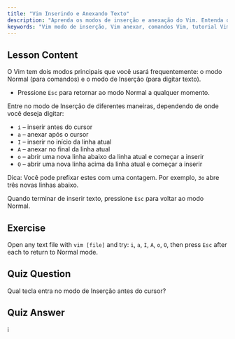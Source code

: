 ```yaml
---
title: "Vim Inserindo e Anexando Texto"
description: "Aprenda os modos de inserção e anexação do Vim. Entenda os comandos 'i', 'a', 'I', 'A', 'o', 'O' para edição de texto eficiente. Melhore suas habilidades com Vim agora!"
keywords: "Vim modo de inserção, Vim anexar, comandos Vim, tutorial Vim, editor de texto Linux, Vim para iniciantes, guia Vim, Vim 'i' 'a'"
---
```


## Lesson Content

O Vim tem dois modos principais que você usará frequentemente: o modo Normal (para comandos) e o modo de Inserção (para digitar texto).

- Pressione `Esc` para retornar ao modo Normal a qualquer momento.

Entre no modo de Inserção de diferentes maneiras, dependendo de onde você deseja digitar:

- `i` – inserir antes do cursor
- `a` – anexar após o cursor
- `I` – inserir no início da linha atual
- `A` – anexar no final da linha atual
- `o` – abrir uma nova linha abaixo da linha atual e começar a inserir
- `O` – abrir uma nova linha acima da linha atual e começar a inserir

Dica: Você pode prefixar estes com uma contagem. Por exemplo, `3o` abre três novas linhas abaixo.

Quando terminar de inserir texto, pressione `Esc` para voltar ao modo Normal.

## Exercise

Open any text file with `vim [file]` and try: `i`, `a`, `I`, `A`, `o`, `O`, then press `Esc` after each to return to Normal mode.

## Quiz Question

Qual tecla entra no modo de Inserção antes do cursor?

## Quiz Answer

i
